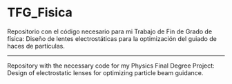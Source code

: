 # TFG_Fisica
Repositorio con el código necesario para mi Trabajo de Fin de Grado de física: Diseño de lentes electrostáticas para la optimización del guiado de haces de partículas.

---

Repository with the necessary code for my Physics Final Degree Project: Design of electrostatic lenses for optimizing particle beam guidance.
